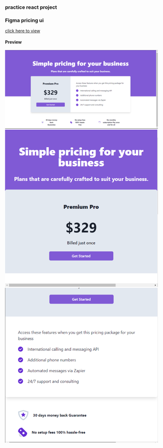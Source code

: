 ### practice react project 
### Figma pricing ui
[click here to view](https://bharatkh92.github.io/my-app/)
#### Preview 
![desktop](./src/images/desktop.png)
![Mobile](./src/images/mobile_1.png)
![](./src/images/mobile_2.png)